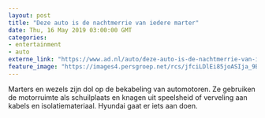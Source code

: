 ```yaml
---
layout: post
title: "Deze auto is de nachtmerrie van iedere marter"
date: Thu, 16 May 2019 03:00:00 GMT
categories: 
- entertainment 
- auto 
externe_link: "https://www.ad.nl/auto/deze-auto-is-de-nachtmerrie-van-iedere-marter~a255bef9/"
feature_image: "https://images4.persgroep.net/rcs/jfciLDlEi85joASIja_9BcId2_k/diocontent/148417625/_fitwidth/400/?appId=21791a8992982cd8da851550a453bd7f&quality=0.7"
---
```


Marters en wezels zijn dol op de bekabeling van automotoren. Ze gebruiken de motorruimte als schuilplaats en knagen uit speelsheid of verveling aan kabels en isolatiemateriaal. Hyundai gaat er iets aan doen.
